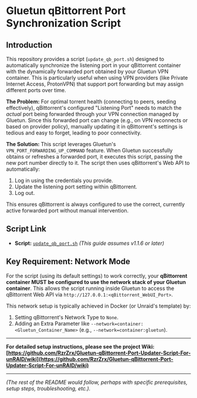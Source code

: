 # Gluetun qBittorrent Port Synchronization Script

## Introduction

This repository provides a script (`update_qb_port.sh`) designed to automatically synchronize the listening port in your qBittorrent container with the dynamically forwarded port obtained by your Gluetun VPN container. This is particularly useful when using VPN providers (like Private Internet Access, ProtonVPN) that support port forwarding but may assign different ports over time.

**The Problem:** For optimal torrent health (connecting to peers, seeding effectively), qBittorrent's configured "Listening Port" needs to match the *actual* port being forwarded through your VPN connection managed by Gluetun. Since this forwarded port can change (e.g., on VPN reconnects or based on provider policy), manually updating it in qBittorrent's settings is tedious and easy to forget, leading to poor connectivity.

**The Solution:** This script leverages Gluetun's `VPN_PORT_FORWARDING_UP_COMMAND` feature. When Gluetun successfully obtains or refreshes a forwarded port, it executes this script, passing the new port number directly to it. The script then uses qBittorrent's Web API to automatically:
1. Log in using the credentials you provide.
2. Update the listening port setting within qBittorrent.
3. Log out.

This ensures qBittorrent is always configured to use the correct, currently active forwarded port without manual intervention.

## Script Link

*   **Script:** [`update_qb_port.sh`](https://github.com/RzrZrx/Gluetun-qBittorrent-Port-Updater-Script-For-unRAID/blob/main/Script/update_qb_port.sh) *(This guide assumes v1.1.6 or later)*

## Key Requirement: Network Mode

For the script (using its default settings) to work correctly, your **qBittorrent container MUST be configured to use the network stack of your Gluetun container**. This allows the script running inside Gluetun to access the qBittorrent Web API via `http://127.0.0.1:<qBittorrent_WebUI_Port>`.

This network setup is typically achieved in Docker (or Unraid's template) by:
1. Setting qBittorrent's Network Type to `None`.
2. Adding an Extra Parameter like `--network=container:<Gluetun_Container_Name>` (e.g., `--network=container:gluetun`).

---

**For detailed setup instructions, please see the project Wiki:**
**[https://github.com/RzrZrx/Gluetun-qBittorrent-Port-Updater-Script-For-unRAID/wiki](https://github.com/RzrZrx/Gluetun-qBittorrent-Port-Updater-Script-For-unRAID/wiki)**

---

*(The rest of the README would follow, perhaps with specific prerequisites, setup steps, troubleshooting, etc.).*

